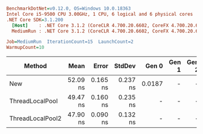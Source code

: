 ``` ini

BenchmarkDotNet=v0.12.0, OS=Windows 10.0.18363
Intel Core i5-9500 CPU 3.00GHz, 1 CPU, 6 logical and 6 physical cores
.NET Core SDK=3.1.200
  [Host]    : .NET Core 3.1.2 (CoreCLR 4.700.20.6602, CoreFX 4.700.20.6702), X64 RyuJIT
  MediumRun : .NET Core 3.1.2 (CoreCLR 4.700.20.6602, CoreFX 4.700.20.6702), X64 RyuJIT

Job=MediumRun  IterationCount=15  LaunchCount=2  
WarmupCount=10  

```
|           Method |     Mean |    Error |   StdDev |  Gen 0 | Gen 1 | Gen 2 | Allocated |
|----------------- |---------:|---------:|---------:|-------:|------:|------:|----------:|
|              New | 52.09 ns | 0.165 ns | 0.237 ns | 0.0187 |     - |     - |      88 B |
|  ThreadLocalPool | 49.47 ns | 0.160 ns | 0.235 ns |      - |     - |     - |         - |
| ThreadLocalPool2 | 47.90 ns | 0.090 ns | 0.132 ns |      - |     - |     - |         - |
